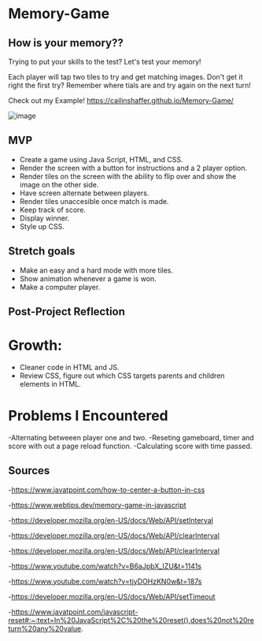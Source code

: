 # Memory-Game

## How is your memory??

Trying to put your skills to the test? Let's test your memory!

Each player will tap two tiles to try and get matching images. Don't get it right the first try? Remember where tials are and try again on the next turn!

Check out my Example!
https://cailinshaffer.github.io/Memory-Game/

![image](https://user-images.githubusercontent.com/117546971/204991481-1ccb1bd8-a2f5-4361-bf15-53cb515e6e18.png)

## MVP
- Create a game using Java Script, HTML, and CSS.
- Render the screen with a button for instructions and a 2 player option.
- Render tiles on the screen with the ability to flip over and show the image on the other side.
- Have screen alternate between players.
- Render tiles unaccesible once match is made.
- Keep track of score.
- Display winner.
- Style up CSS.

## Stretch goals
 - Make an easy and a hard mode with more tiles.
 - Show animation whenever a game is won.
 - Make a computer player.
 
 
## Post-Project Reflection
# Growth:
- Cleaner code in HTML and JS.
- Review CSS, figure out which CSS targets parents and children elements in HTML.

# Problems I Encountered
-Alternating betweeen player one and two.
-Reseting gameboard, timer and score with out a page reload function.
-Calculating score with time passed.

## Sources
-https://www.javatpoint.com/how-to-center-a-button-in-css

-https://www.webtips.dev/memory-game-in-javascript

-https://developer.mozilla.org/en-US/docs/Web/API/setInterval

-https://developer.mozilla.org/en-US/docs/Web/API/clearInterval

-https://developer.mozilla.org/en-US/docs/Web/API/clearInterval

-https://www.youtube.com/watch?v=B6aJpbX_IZU&t=1141s

-https://www.youtube.com/watch?v=tjyDOHzKN0w&t=187s

-https://developer.mozilla.org/en-US/docs/Web/API/setTimeout

-https://www.javatpoint.com/javascript-reset#:~:text=In%20JavaScript%2C%20the%20reset(),does%20not%20return%20any%20value.
